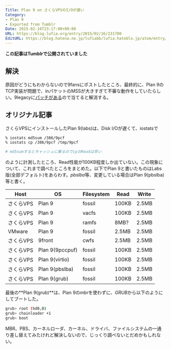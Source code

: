 ```yaml
---
Title: Plan 9 on さくらVPSのI/Oが遅い
Category:
- Plan 9
- Exported from Tumblr
Date: 2015-02-16T23:17:00+09:00
URL: https://blog.lufia.org/entry/2015/02/16/231700
EditURL: https://blog.hatena.ne.jp/lufiabb/lufia.hateblo.jp/atom/entry/26006613561610200
---
```


**この記事はTumblrで公開されていました**

## 解決

原因がどうにもわからないので9fansにポストしたところ、最終的に、Plan 9のTCP実装が問題で、inパケットのMSSが大きすぎて不審な動作をしていたらしい。9legacyに[パッチがある](http://9legacy.org/9legacy/patch/9-tcp-mss.diff)ので当てると解消する。</p>

## オリジナル記事

さくらVPSにインストールしたPlan 9(labs)は、Disk I/Oが遅くて、iostatsで

```sh
% iostats md5sum /386/9pcf
% iostats cp /386/9pcf /tmp/9pcf

# md5sumするとキャッシュに乗るのでcpのReadは早い
```

のように計測したところ、Read性能が100KB程度しか出ていない。この現象について、これまで調べたところをまとめた。以下でPlan 9と書いたものはLabs版(全部デフォルト)をあらわす。*pbslba*等、変更している場合はPlan 9(pbslba)等と書く。</p>

|Host     |OS    |Filesystem|Read |Write|
|---------|------|----------|-----|-----|
|さくらVPS|Plan 9|fossil    |100KB|2.5MB|
|さくらVPS|Plan 9|vacfs     |100KB|2.5MB|
|さくらVPS|Plan 9|ramfs     |8MB? |2.5MB|
|VMware   |Plan 9|fossil    |2.5MB|2.5MB|
|さくらVPS|9front|cwfs      |2.5MB|2.5MB|
|さくらVPS|Plan 9(9pccpuf)|fossil|100KB|2.5MB|
|さくらVPS|Plan 9(virtio) |fossil|100KB|2.5MB|
|さくらVPS|Plan 9(pbslba) |fossil|100KB|2.5MB|
|さくらVPS|Plan 9(grub)   |fossil|100KB|2.5MB|

最後の**Plan 9(grub)**は、Plan 9の*mbr*を使わずに、*GRUB*から以下のようにしてブートした。

```sh
grub> root (hd0,0)
grub> chainloader +1
grub> boot
```

MBR、PBS、カーネルローダ、カーネル、ドライバ、ファイルシステムの一通り差し替えてみたけれど解決しないので、じっくり調べないとだめかもしれない。
